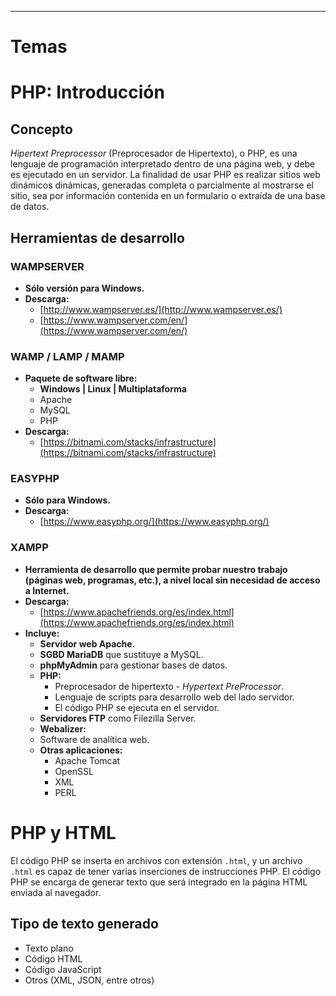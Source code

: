 
---
# Temas

# PHP: Introducción

## Concepto

_Hipertext Preprocessor_ (Preprocesador de Hipertexto), o PHP, es una lenguaje de programación interpretado dentro de una página web, y debe es ejecutado en un servidor. La finalidad de usar PHP es realizar sitios web dinámicos dinámicas, generadas completa o parcialmente al mostrarse el sitio, sea por información contenida en un formulario o extraída de una base de datos. 

## Herramientas de desarrollo

### WAMPSERVER
- **Sólo versión para Windows.**
- **Descarga:**
  - [http://www.wampserver.es/](http://www.wampserver.es/)
  - [https://www.wampserver.com/en/](https://www.wampserver.com/en/)

### WAMP / LAMP / MAMP
- **Paquete de software libre:**
	- **Windows | Linux | Multiplataforma**
	- Apache
	- MySQL
	-  PHP
- **Descarga:**
	- [https://bitnami.com/stacks/infrastructure](https://bitnami.com/stacks/infrastructure)

### EASYPHP
- **Sólo para Windows.**
- **Descarga:**
	- [https://www.easyphp.org/](https://www.easyphp.org/)

### XAMPP
- **Herramienta de desarrollo que permite probar nuestro trabajo (páginas web, programas, etc.), a nivel local sin necesidad de acceso a Internet.**
- **Descarga:**
  - [https://www.apachefriends.org/es/index.html](https://www.apachefriends.org/es/index.html)
- **Incluye:**
	- **Servidor web Apache.**
	- **SGBD MariaDB** que sustituye a MySQL.
	- **phpMyAdmin** para gestionar bases de datos.
	- **PHP:**
	    - Preprocesador de hipertexto - *Hypertext PreProcessor*.
	    - Lenguaje de scripts para desarrollo web del lado servidor.
	    - El código PHP se ejecuta en el servidor.
	- **Servidores FTP** como Filezilla Server.
	- **Webalizer:**
    - Software de analítica web.
    -  **Otras aplicaciones:**
	    - Apache Tomcat
	    - OpenSSL
	    - XML
	    - PERL

# PHP y HTML

El código PHP se inserta en archivos con extensión `.html`, y un archivo `.html` es capaz de tener varias inserciones de instrucciones PHP. El código PHP se encarga de generar texto que será integrado en la página HTML enviada al navegador. 

## Tipo de texto generado

- Texto plano
- Código HTML
- Código JavaScript
- Otros (XML, JSON, entre otros)